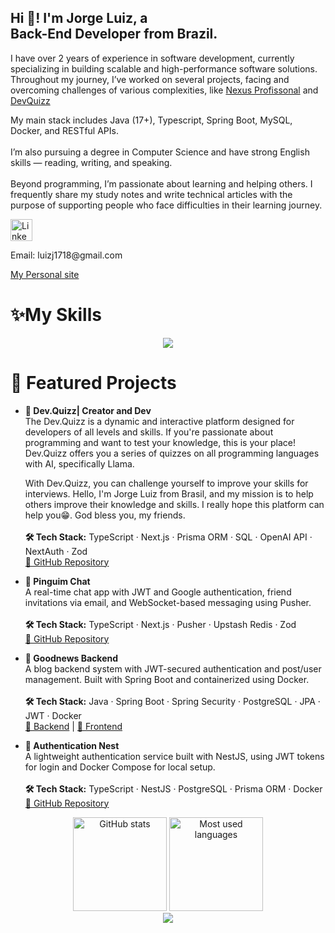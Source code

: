<h2 align="left">Hi 👋! I'm Jorge Luiz, a <br>Back-End Developer from Brazil.</h2>

<p align="left">
  I have over 2 years of experience in software development, currently specializing in building scalable and high-performance software solutions. 
  Throughout my journey, I’ve worked on several projects, facing and overcoming challenges of various complexities, like <a href="https://www.linkedin.com/company/nexus-profissional/posts/?feedView=all" target="_blank">Nexus Profissonal</a> and <a href="https://dev-quizz-edu.vercel.app/" target="_blank">DevQuizz</a>

  My main stack includes Java (17+), Typescript, Spring Boot, MySQL, Docker, and RESTful APIs. <br><br>
  I’m also pursuing a degree in Computer Science and have strong English skills — reading, writing, and speaking. <br><br>
  Beyond programming, I’m passionate about learning and helping others. I frequently share my study notes and write technical articles 
  with the purpose of supporting people who face difficulties in their learning journey.
</p>

<div align="left"> 
  <a href="https://www.linkedin.com/in/jorge-andradesouza/" target="_blank"> 
    <img src="https://img.shields.io/static/v1?message=LinkedIn&logo=linkedin&label=&color=0077B5&logoColor=white&labelColor=&style=for-the-badge" height="35" alt="LinkedIn logo" /> 
  </a> 
  <p>Email: luizj1718@gmail.com</p> 
  <a href="https://www.linkedin.com/in/jorge-andradesouza/" target="_blank"> 
    My Personal site
  </a> 
</div>



</div> <h1 align="left">✨My Skills</h1> <div align="center"> <a href="https://skillicons.dev"> <img src="https://skillicons.dev/icons?i=java,spring,docker,mysql,mongodb,postgres,typescript,javascript,nodejs,express,nest,git,vscode,next,tailwind,github,postman,vercel" /> </a> </div>

<h1 align="left">🧠 Featured Projects</h1>

<ul>
  <li>
    <p align="left">
      <strong>🚀 Dev.Quizz| Creator and Dev </strong><br>
  The Dev.Quizz is a dynamic and interactive platform designed for developers of all levels and skills. If you're passionate about programming and want to test your knowledge, this is your place! Dev.Quizz offers you a series of quizzes on all programming languages with AI, specifically Llama.

With Dev.Quizz, you can challenge yourself to improve your skills for interviews. Hello, I'm Jorge Luiz from Brasil, and my mission is to help others improve their knowledge and skills. I really hope this platform can help you😁. God bless you, my friends.
<br><br>
      <strong>🛠 Tech Stack:</strong> TypeScript · Next.js · Prisma ORM · SQL · OpenAI API · NextAuth · Zod<br>
      <a href="https://github.com/JorgeluizAndrade/dev.quizz" target="_blank">🔗 GitHub Repository</a>
    </p>
  </li>

  <li>
    <p align="left">
      <strong>💬 Pinguim Chat</strong><br>
      A real-time chat app with JWT and Google authentication, friend invitations via email, and WebSocket-based messaging using Pusher.<br><br>
      <strong>🛠 Tech Stack:</strong> TypeScript · Next.js · Pusher · Upstash Redis · Zod<br>
      <a href="https://github.com/JorgeluizAndrade/Pinguim-chat" target="_blank">🔗 GitHub Repository</a>
    </p>
  </li>

  <li>
    <p align="left">
      <strong>📰 Goodnews Backend</strong><br>
      A blog backend system with JWT-secured authentication and post/user management. Built with Spring Boot and containerized using Docker.<br><br>
      <strong>🛠 Tech Stack:</strong> Java · Spring Boot · Spring Security · PostgreSQL · JPA · JWT · Docker<br>
      <a href="https://github.com/JorgeluizAndrade/Goodnews-Backend" target="_blank">🔗 Backend</a> |
      <a href="https://github.com/JorgeluizAndrade/Frontend-Goodnews" target="_blank">🔗 Frontend</a>
    </p>
  </li>

  <li>
    <p align="left">
      <strong>🔐 Authentication Nest</strong><br>
      A lightweight authentication service built with NestJS, using JWT tokens for login and Docker Compose for local setup.<br><br>
      <strong>🛠 Tech Stack:</strong> TypeScript · NestJS · PostgreSQL · Prisma ORM · Docker<br>
      <a href="https://github.com/JorgeluizAndrade/authentication-nestjs" target="_blank">🔗 GitHub Repository</a>
    </p>
  </li>
</ul>

<div align="center"> <img src="https://github-readme-stats.vercel.app/api?username=JorgeluizAndrade&hide_title=false&hide_rank=false&show_icons=true&include_all_commits=true&count_private=true&disable_animations=false&theme=dracula&locale=en&hide_border=false" height="150" alt="GitHub stats" /> <img src="https://github-readme-stats.vercel.app/api/top-langs?username=JorgeluizAndrade&locale=en&hide_title=false&layout=compact&card_width=320&langs_count=5&theme=dracula&hide_border=false" height="150" alt="Most used languages" /> </div>
<div align="center"> <img src="https://github-profile-trophy.vercel.app/?username=JorgeluizAndrade&row=1&column=6&theme=dracula&margin-w=15&margin-h=15" /> </div>
